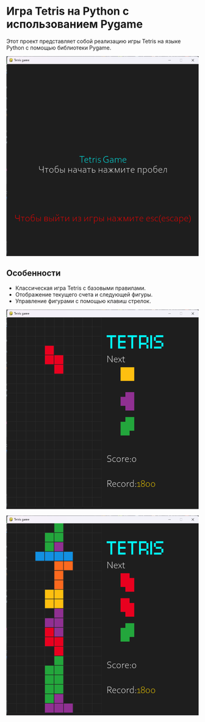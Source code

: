 # Игра Tetris на Python с использованием Pygame
Этот проект представляет собой реализацию игры Tetris на языке Python с помощью библиотеки Pygame.

![Превью меню](./images/Превью_меню.png)

## Особенности

- Классическая игра Tetris с базовыми правилами.
- Отображение текущего счета и следующей фигуры.
- Управление фигурами с помощью клавиш стрелок.

![Превью меню](./images/Превью_игры_1.png)
  
![Превью меню](./images/Превью_игры_2.png)
